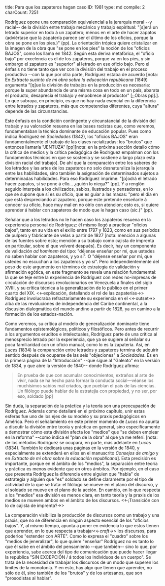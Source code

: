 title:          Para que los zapateros hagan caso
ID:             1981
type:           md
compile:        2
charCount:      7251


Rodríguez opone una comparación equivalencial a la jerarquía moral --y racial-- de la división entre trabajo mecánico y trabajo espiritual: "[s]erá un letrado superior en todo á un zapatero; ménos en el arte de hacer zapatos (adviértase que la zapatería parece ser el último de los oficios, porque la obra se pone en los pies.)" (pp). La orientación trópica quiere cristalizar en la imagen de la obra que "se pone en los pies" la noción de los "oficios BAJOS", como los llama en 1842. Según esta deriva metafórica, el "oficio bajo" por excelencia es el de los zapateros, porque va en los pies, y sin embargo el zapatero es "superior" al letrado en ese oficio bajo. Pero el énfasis no tiene tanto que ver con la división del trabajo en el proceso productivo --con la que por otra parte, Rodríguez estaba de acuerdo [nota: En *Extracto sucinto de mi obra sobre la educación republicana* (1849) argumenta "[q]ue la división de trabajos en la producción es necesaria: porque la super abundancia de una misma cosa en todo en un país, abarata el producto, desaprecia el trabajo y empobrece al productor" [;;Obras pp].]. Lo que subraya, en principio, es que no hay nada esencial en la diferencia entre letrados y zapateros, más que competencias diferentes, cuya "altura" depende de las circunstancias. 

Este énfasis en la condición contingente y circunstancial de la división del trabajo y su valoración resuena en las bases racistas que, como veremos, fundamentaban la técnica dominante de educación popular. Pues como indica Rodríguez en *Sociedades* (1842), los "oficios BAJOS" eran fundamentalmente el trabajo de las clases racializadas: los "brutos" que entonces llamaría "JENTUZA" [pp][nota: en la próxima sección detallo cómo la crítica de medios y la crítica pedagógica de Rodríguez empalman con los fundamentos técnicos en que se sostenía y se sostiene a largo plazo esta división racial del trabajo]. De ahí que la comparación entre los saberes de los letrados y las artes de los zapateros no solo desnaturaliza la jerarquía entre las habilidades, sino también la asignación de determinados sujetos a determinadas habilidades. Para eso Rodríguez imprime: "[p]odrá el letrado hacer zapatos, si se pone á ello… ¿quién lo niega?" [pp]. Y a renglón seguido interpela a los civilizados, sabios, ilustrados y pensadores, en lo que se supone que sí es su oficio, que es guiar a las masas: "pero el dia en que está despreciando al zapatero, porque este pretende enseñarle á conocer su oficio, hace muy mal en no oirlo con atencion; esto es, si quiere aprender á hablar con zapateros de modo que le hagan caso (sic.)" (pp). 

Señalar que a los letrados no le hacen caso los zapateros resuena en la experiencia personal de Rodríguez: él mismo llegó a practicar "oficios bajos", tanto en su vida en el exilio entre 1797 y 1823, como en sus períodos de pulpero y fabricante de velas a partir de 1827 [nota: mención a algunas de las fuentes sobre esto; mención a su trabajo como cajista de imprenta en particular, sobre el que volveré después]. Es decir, hay un componente de validación *ad hominem* del tipo: "déjense enseñar por mí, que ustedes no saben hablar con zapateros, y yo sí". O "déjense enseñar por mí, que ustedes no escuchan a los zapateros y yo sí". Pero independientemente del peso de este argumento en términos de estrategia de validación y afirmación egótica, en este fragmento se revela una relación fundamental: la que se teje entre la experiencia de Rodríguez con redes no-impresas de circulación de discursos revolucionarios en Venezuela a finales del siglo XVIII, y su crítica técnica a la generalización de lo público en el primer cuarto del XIX. <<-explicación, detallando el rol de las zapaterías->> Rodríguez involucraba refractariamente su experiencia en el <<-outset->> alba de las revoluciones de independencia del Caribe continental, a la discusión dialegmática del mundo andino a partir de 1828, ya en camino a la formación de los estados-nación. 

Como veremos, su crítica al modelo de generalización dominante tiene fundamentos epistemológicos, políticos y filosóficos. Pero antes de recurrir a los argumentos eruditos e intelectuales, Rodríguez parte de una crítica al menosprecio letrado por la experiencia, que ya se sugiere al señalar su poca familiaridad con un oficio manual, como lo es la zapatería.  Así, en *Luces* (1834) la comparación entre letrados y zapateros termina de adquirir sentido después de ocuparse de las seis "objeciones" a *Sociedades*. Es en la primera página de la "Introducción" --que sigue al "Galeato" en la versión de 1834, y que abre la versión de 1840-- donde Rodríguez afirma:

>En prueba de que con acumular conocimientos, extraños al arte de vivir, nada se ha hecho para formar la conducta social—véanse los muchísimos sabios mal criados, que pueblan el pais de las ciencias. Un filólogo puede hablar de la estratejia con propiedad, y no ser, por eso, soldado [pp]

Sin duda, la separación de la práctica y la teoría son una preocupación de Rodríguez. Además como detallaré en el próximo capítulo, unir estas esferas fue uno de los ejes de su modelo y su praxis pedagógicos en América. Pero el señalamiento en este primer momento de *Luces* no apunta a discutir la división entre teoría y práctica en general, sino especificamente a demostrar cómo esta división afecta los "medios" que "se deben emplear en la reforma" --como indica el "plan de la obra" al que ya me referí. [nota: de los métodos Rodríguez se ocupará, en parte, más adelante en *Luces* (1834). También le dedicará unas páginas en la versión de 1840, y especialmente se extenderá en ellos en el manuscrito *Consejos de amigo* y en *Extracto de mi obra sobre la educación republicana*]. Esta precisión es importante, porque en el ámbito de los "medios", la separación entre teoría y práctica es menos evidente que en otros ámbitos. Por ejemplo, en el caso que presenta Rodríguez la diferencia entre alguien que "habla" de estrategia y alguien que "es" soldado se define claramente por el tipo de actividad de la que se trata: el filólogo se mueve en el plano del discurso, y el soldado se mueve en el plano de la acción. En cambio, en lo que respecta a los "medios" esa división es menos clara, en tanto teoría y la praxis de los medios se mueven ambos en el ámbito de los discursos. <<-¡Transición con lo de cajista de imprenta?->>

La comparación  visibiliza la producción de discursos como un trabajo y una praxis, que no se diferencia en ningún aspecto esencial de los "oficios bajos". Y, al mismo tiempo, apunta a poner en evidencia lo que estos tienen que aprender, en lo que respecta a trabajar<<-*craft*->> los discursos, para poderlos "extender con ARTE". Como lo expresa el "cuadro" sobre los "medios de jeneralizar", lo que quiere "enseñar" Rodríguez no es tanto lo que él sabe en el ámbito del pensamiento --que también-- sino lo que, por experiencia, sabe acerca del tipo de comunicación que puede hacer llegar la república "SIN EXCEPCIÓN  / á todos los individuos de un cuerpo". Se trata de la necesidad de trabajar los discursos de un modo que superen los límites de la monotonía. Y en esto, hay algo que tienen que aprender, no sólo de él, sino también de los "brutos" y de los artesanos, que son "prosodistas al hablar".